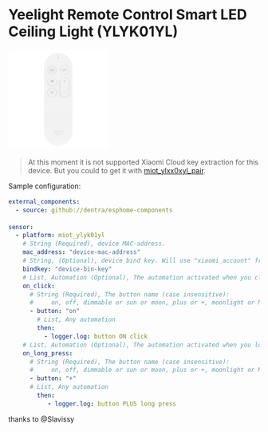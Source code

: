 # Yeelight Remote Control Smart LED Ceiling Light (YLYK01YL)

<img src="miot_ylyk01yl.png" alt="YLYK01YL" width="200"/>

> At this moment it is not supported Xiaomi Cloud key extraction for this device. But you could to get it with [miot_ylxx0xyl_pair](../miot_ylxx0xyl_pair).

Sample configuration:
```yaml
external_components:
  - source: github://dentra/esphome-components

sensor:
  - platform: miot_ylyk01yl
    # String (Required), device MAC-address.
    mac_address: "device-mac-address"
    # String, (Optional), device bind key. Will use "xiaomi_account" from "miot" if absent to automaticaly get the bindkey.
    bindkey: "device-bin-key"
    # List, Automation (Optional), The automation activated when you clicked specified button
    on_click:
      # String (Required), The button name (case insensitive):
      #     on, off, dimmable or sun or moon, plus or +, moonlight or M, minus or -
      - button: "on"
        # List, Any automation
        then:
          - logger.log: button ON click
    # List, Automation (Optional), The automation activated when you log pressed specified button
    on_long_press:
      # String (Required), The button name (case insensitive):
      #     on, off, dimmable or sun or moon, plus or +, moonlight or M, minus or -
      - button: "+"
      # List, Any automation
        then:
           - logger.log: button PLUS long press

```

thanks to @Slavissy
